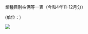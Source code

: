 業種目别株俩等一表（今和4年11-12月分）

(单位：)

![](https://www.nta.go.jp/tmp/19521ddc-62a8-47e2-abe0-16e3b2049b06/images/f03d1a6b0865fca03426419a69074fdbe61944c5a8260c752b3ccb48647e367c.jpg)